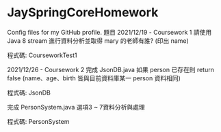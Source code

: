 # JaySpringCoreHomework
Config files for my GitHub profile.
題目
2021/12/19 - Coursework 1
 請使用 Java 8 stream 進行資料分析並取得 mary 的老師有誰? (印出 name)

程式碼: CourseworkTest1

2021/12/26 - Coursework 2
 完成 JsonDB.java 如果 person 已存在則 return false (name、age、birth 皆與目前資料庫某一 person 資料相同)

程式碼: JsonDB

 完成 PersonSystem.java 選項3 ~ 7資料分析與處理

程式碼: PersonSystem
